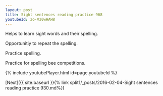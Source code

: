 ```yaml
---
layout: post
title: Sight sentences reading practice 968
youtubeId: zo-Vz0wHAH8
---
```

 
 
Helps to learn sight words and their spelling.

Opportunitiy to repeat the spelling. 

Practice spelling. 
 
Practice for spelling bee competitions. 
 
{% include youtubePlayer.html id=page.youtubeId %}
 
 

[Next]({{ site.baseurl }}{% link  split1/_posts/2016-02-04-Sight sentences reading practice 930.md%})
 
